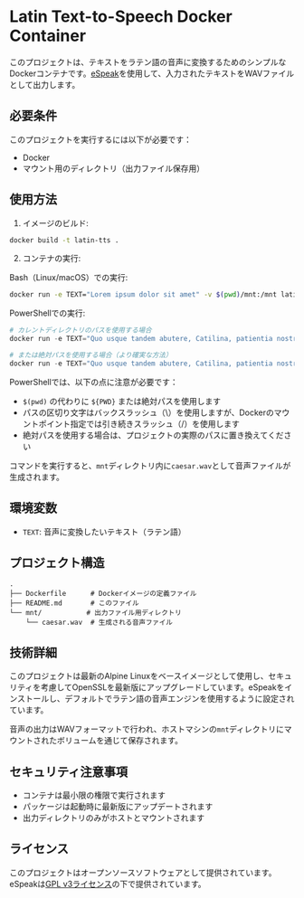 # Latin Text-to-Speech Docker Container

このプロジェクトは、テキストをラテン語の音声に変換するためのシンプルなDockerコンテナです。[eSpeak](http://espeak.sourceforge.net/)を使用して、入力されたテキストをWAVファイルとして出力します。

## 必要条件

このプロジェクトを実行するには以下が必要です：

- Docker
- マウント用のディレクトリ（出力ファイル保存用）

## 使用方法

1. イメージのビルド:
```bash
docker build -t latin-tts .
```

2. コンテナの実行:

Bash（Linux/macOS）での実行:
```bash
docker run -e TEXT="Lorem ipsum dolor sit amet" -v $(pwd)/mnt:/mnt latin-tts
```

PowerShellでの実行:
```powershell
# カレントディレクトリのパスを使用する場合
docker run -e TEXT="Quo usque tandem abutere, Catilina, patientia nostra? Quam diu etiam furor iste tuus nos eludet?" -v ${PWD}/mnt:/mnt latin-tts

# または絶対パスを使用する場合（より確実な方法）
docker run -e TEXT="Quo usque tandem abutere, Catilina, patientia nostra? Quam diu etiam furor iste tuus nos eludet?" -v C:\path\to\your\project\mnt:/mnt latin-tts
```

PowerShellでは、以下の点に注意が必要です：
- `$(pwd)` の代わりに `${PWD}` または絶対パスを使用します
- パスの区切り文字はバックスラッシュ（\）を使用しますが、Dockerのマウントポイント指定では引き続きスラッシュ（/）を使用します
- 絶対パスを使用する場合は、プロジェクトの実際のパスに置き換えてください

コマンドを実行すると、`mnt`ディレクトリ内に`caesar.wav`として音声ファイルが生成されます。

## 環境変数

- `TEXT`: 音声に変換したいテキスト（ラテン語）

## プロジェクト構造

```
.
├── Dockerfile      # Dockerイメージの定義ファイル
├── README.md       # このファイル
└── mnt/           # 出力ファイル用ディレクトリ
    └── caesar.wav  # 生成される音声ファイル
```

## 技術詳細

このプロジェクトは最新のAlpine Linuxをベースイメージとして使用し、セキュリティを考慮してOpenSSLを最新版にアップグレードしています。eSpeakをインストールし、デフォルトでラテン語の音声エンジンを使用するように設定されています。

音声の出力はWAVフォーマットで行われ、ホストマシンの`mnt`ディレクトリにマウントされたボリュームを通じて保存されます。

## セキュリティ注意事項

- コンテナは最小限の権限で実行されます
- パッケージは起動時に最新版にアップデートされます
- 出力ディレクトリのみがホストとマウントされます

## ライセンス

このプロジェクトはオープンソースソフトウェアとして提供されています。eSpeakは[GPL v3ライセンス](https://www.gnu.org/licenses/gpl-3.0.en.html)の下で提供されています。